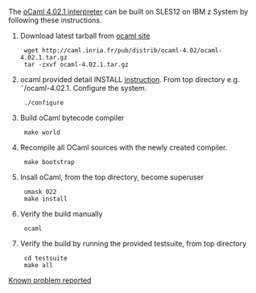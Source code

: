 The [oCaml 4.02.1 interpreter](https://ocaml.org/releases/4.02.html) can be built on SLES12 on IBM z System by following these instructions.

1. Download latest tarball from [ocaml site](https://ocaml.org/releases/4.02.html)

        wget http://caml.inria.fr/pub/distrib/ocaml-4.02/ocaml-4.02.1.tar.gz
        tar -zxvf ocaml-4.02.1.tar.gz

2. ocaml provided detail INSTALL [instruction]( http://caml.inria.fr/pub/distrib/ocaml-4.02/notes/INSTALL). From top directory e.g. ˜/ocaml-4.02.1. Configure the system.

        ./configure

3. Build oCaml bytecode compiler

        make world

4. Recompile all OCaml sources with the newly created compiler.

        make bootstrap

5. Insall oCaml, from the top directory, become superuser

        umask 022
        make install

6. Verify the build manually 

        ocaml

7. Verify the build by running the provided testsuite, from top directory

        cd testsuite
        make all

[Known problem reported](http://caml.inria.fr/mantis/view.php?id=6630)
